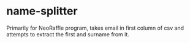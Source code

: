 # name-splitter
Primarily for NeoRaffle program, takes email in first column of csv and attempts to extract the first and surname from it.
